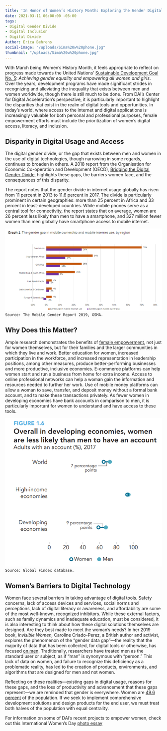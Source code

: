 ```yaml
---
title: 'In Honor of Women’s History Month: Exploring the Gender Digital Divide'
date: 2021-03-11 06:00:00 -05:00
tags:
- Digital Gender Divide
- Digital Inclusion
- Digital Divide
Author: Erica Behrens
social-image: "/uploads/Sima%20w%20phone.jpg"
thumbnail: "/uploads/Sima%20w%20phone.jpg"
---
```


With March being Women’s History Month, it feels appropriate to reflect on progress made towards the United Nations’ [Sustainable Development Goal No. 5](https://www.un.org/sustainabledevelopment/gender-equality/): *Achieving gender equality and empowering all women and girls*. Over the years, development programs have made significant strides in recognizing and alleviating the inequality that exists between men and women worldwide, though there is still much to be done. From DAI’s Center for Digital Acceleration’s perspective, it is particularly important to highlight the disparities that exist in the realm of digital tools and opportunities. In today’s world, where access to the internet and digital applications is increasingly valuable for both personal and professional purposes, female empowerment efforts must include the prioritization of women’s digital access, literacy, and inclusion.

**<!--more-->**

## Disparity in Digital Usage and Access

The digital gender divide, or the gap that exists between men and women in the use of digital technologies, though narrowing in some regards, continues to broaden in others. A 2018 report from the Organisation for Economic Co-operation and Development (OECD), [Bridging the Digital Gender Divide](http://www.oecd.org/going-digital/bridging-the-digital-gender-divide.pdf), highlights these gaps, the barriers women face, and the consequences of this disparity.

The report notes that the gender divide in internet usage globally has risen from 11 percent in 2013 to 11.6 percent in 2017. The divide is particularly prominent in certain geographies: more than 25 percent in Africa and 33 percent in least-developed countries. While mobile phones serve as a central tool for connectivity, the report states that on average, women are 26 percent less likely than men to have a smartphone, and 327 million fewer women than men globally have smartphone access to mobile internet.

![gender gap mobile ownership and internet_cropped and larger.png](/uploads/gender%20gap%20mobile%20ownership%20and%20internet_cropped%20and%20larger.png) `Source: The Mobile Gender Report 2019, GSMA.`

## Why Does this Matter?

Ample research demonstrates the benefits of [female empowerment](https://www.unwomen.org/en/what-we-do/economic-empowerment/facts-and-figures#notes), not just for women themselves, but for their families and the larger communities in which they live and work. Better education for women, increased participation in the workforce, and increased representation in leadership positions, among other measures, produce better-performing businesses and more productive, inclusive economies. E-commerce platforms can help women start and run a business from home for extra income. Access to online professional networks can help a woman gain the information and resources needed to further her work. Use of mobile money platforms can allow a woman to save, transfer, and deposit money without a formal bank account, and to make these transactions privately. As fewer women in developing economies have bank accounts in comparison to men, it is particularly important for women to understand and have access to these tools.

![women less likely to have account-v4.png](/uploads/women%20less%20likely%20to%20have%20account-v4.png)
`Source: Global Findex database.`

## Women’s Barriers to Digital Technology

Women face several barriers in taking advantage of digital tools. Safety concerns, lack of access devices and services, social norms and perceptions, lack of digital literacy or awareness, and affordability are some of the most well-known, recognized inhibitors. While these external factors, such as family dynamics and inadequate education, must be considered, it is also interesting to think about how these digital solutions themselves are designed. Are they best made to meet the woman’s needs? In her 2019 book, *Invisible Women,* Caroline Criado-Perez, a British author and activist, explores the phenomenon of the “gender data gap”—the reality that the majority of data that has been collected, for digital tools or otherwise, has focused [on men](https://www.npr.org/2019/03/17/704209639/caroline-criado-perez-on-data-bias-and-invisible-women). Traditionally, researchers have treated men as the standard user or subject, as if “man” is synonymous with “person.” This lack of data on women, and failure to recognize this deficiency as a problematic reality, has led to the creation of products, environments, and algorithms that are designed for men and not women.

Reflecting on these realities—existing gaps in digital usage, reasons for these gaps, and the loss of productivity and advancement that these gaps represent—we are reminded that gender is everywhere. Women are [49.6 percent](https://data.worldbank.org/indicator/SP.POP.TOTL.FE.ZS) of the population. If we seek to implement comprehensive development solutions and design products for the end user, we must treat both halves of the population with equal centrality.

For information on some of DAI’s recent projects to empower women, check out this International Women’s Day [photo essay](https://daiglobal.exposure.co/meeting-the-challenge)
